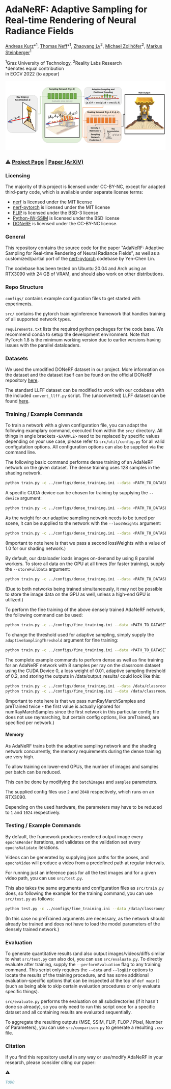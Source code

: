 # AdaNeRF: Adaptive Sampling for Real-time Rendering of Neural Radiance Fields
 [Andreas Kurz](https://online.tugraz.at/tug_online/visitenkarte.show_vcard?pPersonenGruppe=3&pPersonenId=D715516087483BD3)\*<sup>1</sup>,
 [Thomas Neff](https://thomasneff.github.io/)\*<sup>1</sup>,
 [Zhaoyang Lv](https://lvzhaoyang.github.io/)<sup>2</sup>,
 [Michael Zollhöfer](https://zollhoefer.com/)<sup>2</sup>,
 [Markus Steinberger](https://www.markussteinberger.net/)<sup>1</sup>

 <sup>1</sup>Graz University of Technology, <sup>2</sup>Reality Labs Research  
  \*denotes equal contribution  
in ECCV 2022 (to appear)

<img src='adanerf_teaser.png'/>

### :warning: [Project Page](https://thomasneff.github.io/adanerf/) | [Paper (ArXiV)](https://arxiv.org/abs/2207.10312)

### Licensing
The majority of this project is licensed under CC-BY-NC, except for adapted third-party code, which is available under separate license terms:

* [nerf](https://github.com/bmild/nerf) is licensed under the MIT license
* [nerf-pytorch](https://github.com/yenchenlin/nerf-pytorch) is licensed under the MIT license
* [FLIP](https://github.com/NVlabs/flip) is licensed under the BSD-3 license
* [Python-IW-SSIM](https://github.com/Jack-guo-xy/Python-IW-SSIM) is licensed under the BSD license
* [DONeRF](https://github.com/facebookresearch/DONERF) is licensed under the CC-BY-NC license.


### General
This repository contains the source code for the paper "AdaNeRF: Adaptive Sampling for Real-time Rendering of Neural Radiance Fields", as well as a customized/partial port of the [nerf-pytorch](https://github.com/yenchenlin/nerf-pytorch) codebase by Yen-Chen Lin.

The codebase has been tested on Ubuntu 20.04 and Arch using an RTX3090 with 24 GB of VRAM, and should also work on other distributions.

### Repo Structure
`configs/` contains example configuration files to get started with experiments.

`src/` contains the pytorch training/inference framework that handles training of all supported network types.

`requirements.txt` lists the required python packages for the code base. We recommend conda to setup the development environment. Note that PyTorch 1.8 is the minimum working version due to earlier versions having issues with the parallel dataloaders.


### Datasets
We used the umodified DONeRF dataset in our project. More information on the dataset and the dataset itself can be found on the official DONeRF repository [here](https://github.com/facebookresearch/DONERF).

The standard LLFF dataset can be modified to work with our codebase with the included `convert_llff.py` script. The (unconverted) LLFF dataset can be found [here](https://www.matthewtancik.com/nerf).

### Training / Example Commands
To train a network with a given configuration file, you can adapt the following examplary command, executed from within the `src/` directory. All things in angle brackets `<EXAMPLE>` need to be replaced by specific values depending on your use case, please refer to `src/util/config.py` for all valid configutation options. All configuration options can also be supplied via the command line.

The following basic command performs dense training of an AdaNeRF network on the given dataset. The dense training uses 128 samples in the shading network.

```bash
python train.py -c ../configs/dense_training.ini --data <PATH_TO_DATASET_DIRECTORY> --logDir <PATH_TO_OUTPUT_DIRECTORY> 
```

A specific CUDA device can be chosen for training by supplying the `--device` argument:

```bash
python train.py -c ../configs/dense_training.ini --data <PATH_TO_DATASET_DIRECTORY> --logDir <PATH_TO_OUTPUT_DIRECTORY> --device <DEVICE_ID>
```

As the weight for our adaptive sampling network needs to be tuned per scene, it can be supplied to the network with the `--lossWeights` argument:

```bash
python train.py -c ../configs/dense_training.ini --data <PATH_TO_DATASET_DIRECTORY> --logDir <PATH_TO_OUTPUT_DIRECTORY> --device <DEVICE_ID> --lossWeights <LOSS_WEIGHT_PER_SCENE> --lossWeights 1.0
```

(Important to note here is that we pass a second lossWeights with a value of 1.0 for our shading network.)

By default, our dataloader loads images on-demand by using 8 parallel workers. To store all data on the GPU at all times (for faster training), supply the `--storeFullData` argument:

```bash
python train.py -c ../configs/dense_training.ini --data <PATH_TO_DATASET_DIRECTORY> --logDir <PATH_TO_OUTPUT_DIRECTORY> --device <DEVICE_ID> --lossWeights <LOSS_WEIGHT_PER_SCENE> --lossWeights 1.0 --storeFullData
```

(Due to both networks being trained simultaneously, it may not be possible to store the image data on the GPU as well, unless a high-end GPU is utilized.)

To perform the fine training of the above densely trained AdaNeRF network, the following command can be used:

```bash
python train.py -c ../configs/fine_training.ini --data <PATH_TO_DATASET_DIRECTORY> --logDir <PATH_TO_OUTPUT_DIRECTORY> --lossWeights <LOSS_WEIGHT_PER_SCENE> --lossWeights 1.0 --preTrained <PATH_TO_DENSE_NETWORK> --preTrained <PATH_TO_DENSE_NETWORK>
```

To change the threshold used for adaptive sampling, simply supply the `adaptiveSamplingThreshold` argument for fine training:

```bash
python train.py -c ../configs/fine_training.ini --data <PATH_TO_DATASET_DIRECTORY> --logDir <PATH_TO_OUTPUT_DIRECTORY> --lossWeights <LOSS_WEIGHT_PER_SCENE> --lossWeights 1.0 --preTrained <PATH_TO_DENSE_NETWORK> --preTrained <PATH_TO_DENSE_NETWORK> --adaptiveSamplingThreshold <THRESHOLD>
```

The complete example commands to perform dense as well as fine training for an AdaNeRF network with 8 samples per ray on the classroom dataset using the CUDA Device 0, a loss weight of 0.01, adaptive sampling threshold of 0.2, and storing the outputs in /data/output_results/ could look like this:

```bash
python train.py -c ../configs/dense_training.ini --data /data/classroom/ --logDir /data/output_results/  --device 0 --lossWeights 0.01 --lossWeights 1.0
python train.py -c ../configs/fine_training.ini --data /data/classroom/ --logDir /data/output_results/ --device 0 --lossWeights 0.01 --lossWeights 1.0 --preTrained /data/output_results/ --preTrained /data/output_results/ --adaptiveSamplingThreshold 0.2 --numRayMarchSamples 8 --numRayMarchSamples 8
```

(Important to note here is that we pass numRayMarchSamples and preTrained twice - the first value is actually ignored for numRayMarchSamples since the first network in this particular config file does not use raymarching, but certain config options, like preTrained, are specified per network.)

#### Memory
As AdaNeRF trains both the adaptive sampling network and the shading network concurrently, the memory requirements during the dense training are very high.

To allow training on lower-end GPUs, the number of images and samples per batch can be reduced.

This can be done by modifying the `batchImages` and `samples` parameters.

The supplied config files use `2` and `2048` respectively, which runs on an RTX3090.

Depending on the used hardware, the parameters may have to be reduced to `1` and `1024` respectively.

### Testing / Example Commands

By default, the framework produces rendered output image every `epochsRender` iterations, and validates on the validation set every `epochsValidate` iterations.

Videos can be generated by supplying json paths for the poses, and `epochsVideo` will produce a video from a predefined path at regular intervals. 

For running just an inference pass for all the test images and for a given video path, you can use `src/test.py`. 

This also takes the same arguments and configuration files as `src/train.py` does, so following the example for the training command, you can use `src/test.py` as follows:

```bash
python test.py -c ../configs/fine_training.ini --data /data/classroom/ --logDir /data/output_results/ --device 0 --lossWeights 0.01 --lossWeights 1.0 --adaptiveSamplingThreshold 0.2 --numRayMarchSamples 8 --numRayMarchSamples 8 --camPath cam_path_rotate --outputVideoName cam_path_rotate --videoFrames 300
```

(In this case no preTrained arguments are necessary, as the network should already be trained and does not have to load the model parameters of the densely trained network.)

### Evaluation

To generate quantitative results (and also output images/videos/diffs similar to what `src/test.py` can also do), you can use `src/evaluate.py`. 
To directly evaluate after training, supply the `--performEvaluation` flag to any training command.
This script only requires the `--data` and `--logDir` options to locate the results of the training procedure, and has some additional evaluation-specific options that can be inspected at the top of `def main()` (such as being able to skip certain evaluation procedures or only evaluate specific things).

`src/evaluate.py` performs the evaluation on all subdirectories (if it hasn't done so already), so you only need to run this script once for a specific dataset and all containing results are evaluated sequentially.

To aggregate the resulting outputs (MSE, SSIM, FLIP, FLOP / Pixel, Number of Parameters), you can use `src/comparison.py` to generate a resulting `.csv` file.

### Citation

If you find this repository useful in any way or use/modify AdaNeRF in your research, please consider citing our paper:

:warning:

```bibtex
TODO
```


